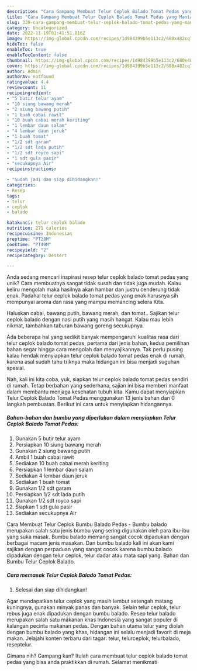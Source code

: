 ```yaml
---
description: "Cara Gampang Membuat Telur Ceplok Balado Tomat Pedas yang Mantap"
title: "Cara Gampang Membuat Telur Ceplok Balado Tomat Pedas yang Mantap"
slug: 339-cara-gampang-membuat-telur-ceplok-balado-tomat-pedas-yang-mantap
category: Uncategorized
date: 2022-11-19T01:41:51.816Z
image: https://img-global.cpcdn.com/recipes/1d984399b5e113c2/680x482cq70/telur-ceplok-balado-tomat-pedas-foto-resep-utama.jpg
hideToc: false
enableToc: true
enableTocContent: false
thumbnail: https://img-global.cpcdn.com/recipes/1d984399b5e113c2/680x482cq70/telur-ceplok-balado-tomat-pedas-foto-resep-utama.jpg
cover: https://img-global.cpcdn.com/recipes/1d984399b5e113c2/680x482cq70/telur-ceplok-balado-tomat-pedas-foto-resep-utama.jpg
author: Admin
authorAv: notfound
ratingvalue: 4.4
reviewcount: 11
recipeingredient:
- "5 butir telur ayam"
- "10 siung bawang merah"
- "2 siung bawang putih"
- "1 buah cabai rawit"
- "10 buah cabai merah keriting"
- "1 lembar daun salam"
- "4 lembar daun jeruk"
- "1 buah tomat"
- "1/2 sdt garam"
- "1/2 sdt lada putih"
- "1/2 sdt royco sapi"
- "1 sdt gula pasir"
- "secukupnya Air"
recipeinstructions:

- "Sudah jadi dan siap dihidangkan!"
categories:
- Resep
tags:
- telur
- ceplok
- balado

katakunci: telur ceplok balado 
nutrition: 271 calories
recipecuisine: Indonesian
preptime: "PT28M"
cooktime: "PT49M"
recipeyield: "2"
recipecategory: Dessert

---
```





Anda sedang mencari inspirasi resep telur ceplok balado tomat pedas yang unik? Cara membuatnya sangat tidak susah dan tidak juga mudah. Kalau keliru mengolah maka hasilnya akan hambar dan justru cenderung tidak enak. Padahal telur ceplok balado tomat pedas yang enak harusnya sih mempunyai aroma dan rasa yang mampu memancing selera Kita.





Haluskan cabai, bawang putih, bawang merah, dan tomat.. Sajikan telur ceplok balado dengan nasi putih yang masih hangat. Kalau mau lebih nikmat, tambahkan taburan bawang goreng secukupnya.

Ada beberapa hal yang sedikit banyak mempengaruhi kualitas rasa dari telur ceplok balado tomat pedas, pertama dari jenis bahan, kedua pemilihan bahan segar hingga cara mengolah dan menyajikannya. Tak perlu pusing kalau hendak menyiapkan telur ceplok balado tomat pedas enak di rumah, karena asal sudah tahu triknya maka hidangan ini bisa menjadi suguhan spesial.






Nah, kali ini kita coba, yuk, siapkan telur ceplok balado tomat pedas sendiri di rumah. Tetap berbahan yang sederhana, sajian ini bisa memberi manfaat dalam membantu menjaga kesehatan tubuh kita. Kamu dapat menyiapkan Telur Ceplok Balado Tomat Pedas menggunakan 13 jenis bahan dan 0 langkah pembuatan. Berikut ini cara untuk menyiapkan hidangannya.

<!--inarticleads1-->

##### Bahan-bahan dan bumbu yang diperlukan dalam menyiapkan Telur Ceplok Balado Tomat Pedas:

1. Gunakan 5 butir telur ayam
1. Persiapkan 10 siung bawang merah
1. Gunakan 2 siung bawang putih
1. Ambil 1 buah cabai rawit
1. Sediakan 10 buah cabai merah keriting
1. Persiapkan 1 lembar daun salam
1. Sediakan 4 lembar daun jeruk
1. Sediakan 1 buah tomat
1. Gunakan 1/2 sdt garam
1. Persiapkan 1/2 sdt lada putih
1. Gunakan 1/2 sdt royco sapi
1. Siapkan 1 sdt gula pasir
1. Sediakan secukupnya Air


Cara Membuat Telur Ceplok Bumbu Balado Pedas - Bumbu balado merupakan salah satu jenis bumbu yang sering digunakan oleh para ibu-ibu yang suka masak. Bumbu balado memang sangat cocok dipadukan dengan berbagai macam jenis masakan. Dan bumbu balado kali ini akan kami sajikan dengan perpaduan yang sangat cocok karena bumbu balado dipadukan dengan telur ceplok, telur dadar atau mata sapi yang. Bahan dan Bumbu Telur Ceplok Balado. 

<!--inarticleads2-->

##### Cara memasak Telur Ceplok Balado Tomat Pedas:


1. Selesai dan siap dihidangkan!

Agar mendapatkan telur ceplok yang masih lembut setengah matang kuningnya, gunakan minyak panas dan banyak. Selain telur ceplok, telur rebus juga enak dipadukan dengan bumbu balado. Resep telur balado merupakan salah satu makanan khas Indonesia yang sangat populer di kalangan pecinta makanan pedas. Dengan bahan utama telur yang diolah dengan bumbu balado yang khas, hidangan ini selalu menjadi favorit di meja makan. Jelajahi konten terbaru dari tagar: telur, telurceplok, telurbalado, reseptelur. 

Gimana nih? Gampang kan? Itulah cara membuat telur ceplok balado tomat pedas yang bisa anda praktikkan di rumah. Selamat menikmati
